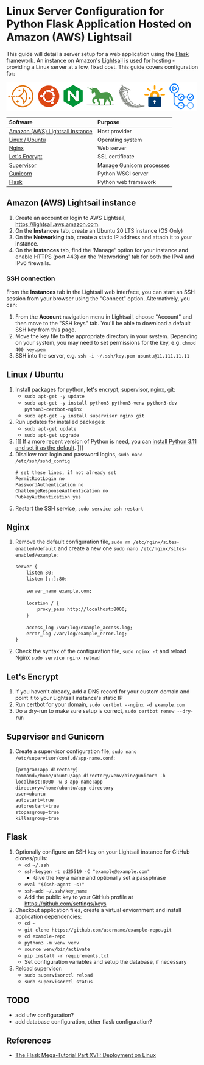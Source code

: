 
# Linux Server Configuration for Python Flask Application Hosted on Amazon (AWS) Lightsail

This guide will detail a server setup for a web application using the [Flask](https://flask.palletsprojects.com/en/2.2.x/) framework. An instance on Amazon's [Lightsail](https://aws.amazon.com/lightsail/) is used for hosting - providing a Linux server at a low, fixed cost. This guide covers configuration for:

![](logos.png)

| Software                                                           | Purpose                        |
| :----------------------------------------------------------------- | :----------------------------- |
| [Amazon (AWS) Lightsail instance](#amazon-aws-lightsail-instance)  | Host provider                  |
| [Linux / Ubuntu](#linux--ubuntu)                                   | Operating system               |
| [Nginx](#nginx)                                                    | Web server                     |
| [Let's Encrypt](#lets-encrypt)                                     | SSL certificate                |
| [Supervisor](#supervisor-and-gunicorn)                             | Manage Gunicorn processes      |
| [Gunicorn](#supervisor-and-gunicorn)                               | Python WSGI server             |
| [Flask](#flask)                                                    | Python web framework           |

## Amazon (AWS) Lightsail instance

1. Create an account or login to AWS Lightsail, https://lightsail.aws.amazon.com.
2. On the **Instances** tab, create an Ubuntu 20 LTS instance (OS Only)
3. On the **Networking** tab, create a static IP address and attach it to your instance.
4. On the **Instances** tab, find the 'Manage' option for your instance and enable HTTPS (port 443) on the 'Networking' tab for both the IPv4 and IPv6 firewalls.

### SSH connection

From the **Instances** tab in the Lightsail web interface, you can start an SSH session from your browser using the "Connect" option. Alternatively, you can:

1. From the **Account** navigation menu in Lightsail, choose "Account" and then move to the "SSH keys" tab. You'll be able to download a default SSH key from this page.
2. Move the key file to the appropriate directory in your system. Depending on your system, you may need to set permissions for the key, e.g. `chmod 400 key.pem` 
3. SSH into the server, e.g. `ssh -i ~/.ssh/key.pem ubuntu@11.111.11.11`

## Linux / Ubuntu

1. Install packages for python, let's encrypt, supervisor, nginx, git:
    - `sudo apt-get -y update`
    - `sudo apt-get -y install python3 python3-venv python3-dev python3-certbot-nginx`
    - `sudo apt-get -y install supervisor nginx git`
2. Run updates for installed packages:
    - `sudo apt-get update`
    - `sudo apt-get upgrade`
3. [[[ If a more recent version of Python is need, you can [install Python 3.11 and set it as the default](https://www.debugpoint.com/install-python-3-11-ubuntu/). ]]]
4. Disallow root login and password logins, `sudo nano /etc/ssh/sshd_config`
    ```
    # set these lines, if not already set
    PermitRootLogin no
    PasswordAuthentication no
    ChallengeResponseAuthentication no
    PubkeyAuthentication yes
    ```
5. Restart the SSH service, `sudo service ssh restart`

## Nginx

1. Remove the default configuration file, `sudo rm /etc/nginx/sites-enabled/default` and create a new one `sudo nano /etc/nginx/sites-enabled/example`:
    ```
    server {
        listen 80;
        listen [::]:80;

        server_name example.com;

        location / {
            proxy_pass http://localhost:8000;
        }

        access_log /var/log/example_access.log;
        error_log /var/log/example_error.log;
    }
    ```
2. Check the syntax of the configuration file, `sudo nginx -t` and reload Nginx `sudo service nginx reload`

## Let's Encrypt

1. If you haven't already, add a DNS record for your custom domain and point it to your Lightsail instance's static IP
2. Run certbot for your domain, `sudo certbot --nginx -d example.com`
3. Do a dry-run to make sure setup is correct, `sudo certbot renew --dry-run`

## Supervisor and Gunicorn

1. Create a supervisor configuration file, `sudo nano /etc/supervisor/conf.d/app-name.conf`:
    ```
    [program:app-directory]
    command=/home/ubuntu/app-directory/venv/bin/gunicorn -b localhost:8000 -w 3 app-name:app
    directory=/home/ubuntu/app-directory
    user=ubuntu
    autostart=true
    autorestart=true
    stopasgroup=true
    killasgroup=true
    ```

## Flask

1. Optionally configure an SSH key on your Lightsail instance for GitHub clones/pulls:
    - `cd ~/.ssh`
    - `ssh-keygen -t ed25519 -C "example@example.com"`
        - Give the key a name and optionally set a passphrase
    - `eval "$(ssh-agent -s)"`
    - `ssh-add ~/.ssh/key_name`
    - Add the public key to your GitHub profile at https://github.com/settings/keys
2. Checkout application files, create a virtual enviornment and install application dependencies:
    - `cd ~`
    - `git clone https://github.com/username/example-repo.git`
    - `cd example-repo`
    - `python3 -m venv venv`
    - `source venv/bin/activate`
    - `pip install -r requirements.txt`
    - Set configuration variables and setup the database, if necessary
3. Reload supervisor:
    - `sudo supervisorctl reload`
    - `sudo supervisorctl status`

## TODO

- add ufw configuration?
- add database configuration, other flask configuration?

## References

- [The Flask Mega-Tutorial Part XVII: Deployment on Linux](https://blog.miguelgrinberg.com/post/the-flask-mega-tutorial-part-xvii-deployment-on-linux)
